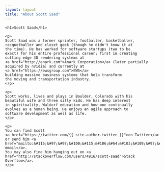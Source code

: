 ```yaml
---
layout: layout
title: "About Scott Saad"
---
```


<div class="content">
  <div id="post">

    <h1>Scott Saad</h1>

    <p>
    Scott Saad was a former sprinter, footballer, basketballer, 
    racquetballer and closet geek (though he didn't know it at 
    the time). He has worked for software startups (two to be 
    exact) for his entire professional career; first in creating 
    cutting edge 3D rendering systems at 
    <a href="http://anark.com">Anark Corporation</a> (later partially 
    acquired by nVidia) and currently at 
    <a href="https://ewsgroup.com">EWS</a> 
    building massive business systems that help transform 
    the moving and transportation industry. 
    </p>

    <p>
    Scott works, lives and plays in Boulder, Colorado with his 
    beautiful wife and three silly kids. He has deep interest 
    in spirituality, Waldorf education and how one continually 
    evolves as a human being. He enjoys an agile approach to 
    software development as well as life. 
    </p>

    <p>
    You can find Scott 
    <a href="https://twitter.com/{{ site.author.twitter }}">on Twitter</a> 
    or send him <a href="mailto:&#115;&#97;&#97;&#100;&#115;&#106;&#64;&#103;&#109;&#97;&#105;&#108;&#46;&#99;&#111;&#109;">an email</a>. 
    You may also fine him hanging out on <a href="http://stackoverflow.com/users/4916/scott-saad">Stack Overflow</a>. 
    </p>

  </div>
</div>
